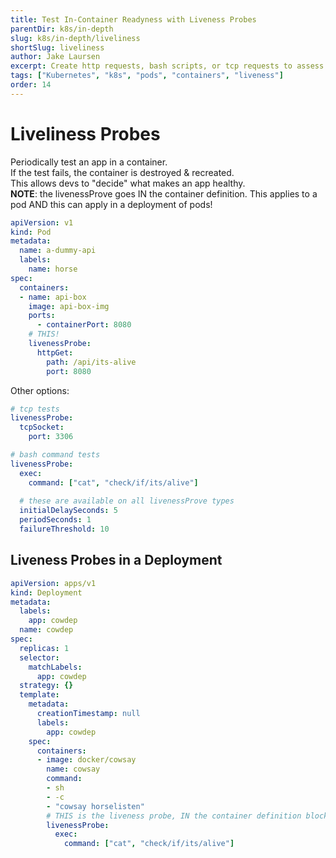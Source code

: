 ```yaml
---
title: Test In-Container Readyness with Liveness Probes
parentDir: k8s/in-depth
slug: k8s/in-depth/liveliness
shortSlug: liveliness
author: Jake Laursen
excerpt: Create http requests, bash scripts, or tcp requests to assess application readyness status 
tags: ["Kubernetes", "k8s", "pods", "containers", "liveness"]
order: 14
---
```


# Liveliness Probes
Periodically test an app in a container.  
If the test fails, the container is destroyed & recreated.  
This allows devs to "decide" what makes an app healthy.  
**NOTE**: the livenessProve goes IN the container definition. This applies to a pod AND this can apply in a deployment of pods!

```yaml
apiVersion: v1
kind: Pod
metadata:
  name: a-dummy-api
  labels:
    name: horse
spec:
  containers:
  - name: api-box
    image: api-box-img
    ports: 
      - containerPort: 8080
    # THIS!
    livenessProbe:
      httpGet:
        path: /api/its-alive
        port: 8080
```
Other options:
```yaml
# tcp tests
livenessProbe:
  tcpSocket:
    port: 3306

# bash command tests
livenessProbe:
  exec:
    command: ["cat", "check/if/its/alive"]
  
  # these are available on all livenessProve types
  initialDelaySeconds: 5
  periodSeconds: 1
  failureThreshold: 10 
```

## Liveness Probes in a Deployment
```yaml
apiVersion: apps/v1
kind: Deployment
metadata:
  labels:
    app: cowdep
  name: cowdep
spec:
  replicas: 1
  selector:
    matchLabels:
      app: cowdep
  strategy: {}
  template:
    metadata:
      creationTimestamp: null
      labels:
        app: cowdep
    spec:
      containers:
      - image: docker/cowsay
        name: cowsay
        command:
        - sh
        - -c
        - "cowsay horselisten"
        # THIS is the liveness probe, IN the container definition block
        livenessProbe:
          exec:
            command: ["cat", "check/if/its/alive"]

```
